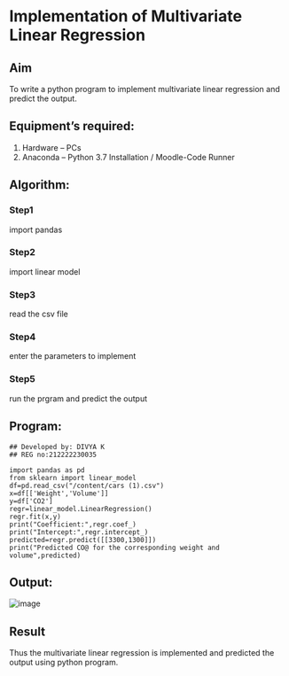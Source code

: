 # Implementation of Multivariate Linear Regression
## Aim
To write a python program to implement multivariate linear regression and predict the output.
## Equipment’s required:
1.	Hardware – PCs
2.	Anaconda – Python 3.7 Installation / Moodle-Code Runner
## Algorithm:
### Step1
import pandas

### Step2
import linear model

### Step3
read the csv file

### Step4
enter the parameters to implement

### Step5
run the prgram and predict the output

## Program:
```
## Developed by: DIVYA K
## REG no:212222230035

import pandas as pd
from sklearn import linear_model
df=pd.read_csv("/content/cars (1).csv")
x=df[['Weight','Volume']]
y=df['CO2']
regr=linear_model.LinearRegression()
regr.fit(x,y)
print("Coefficient:",regr.coef_)
print("Intercept:",regr.intercept_)
predicted=regr.predict([[3300,1300]])
print("Predicted CO@ for the corresponding weight and volume",predicted)
```
## Output:
![image](https://github.com/divyakumars/Multivariate-Linear-Regression/assets/119393621/aaf6f3a1-eda9-4afb-9bf5-fc49390383a3)

## Result
Thus the multivariate linear regression is implemented and predicted the output using python program.
